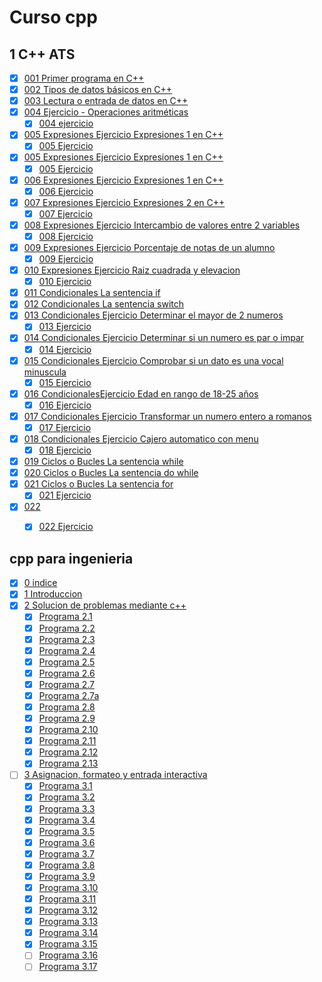 # Curso cpp
## 1 C++ ATS
* [x] [001 Primer programa en C++](ats/programas/001.cpp)
* [x] [002 Tipos de datos básicos en C++](ats/programas/002.cpp)
* [x] [003 Lectura o entrada de datos en C++](ats/programas/003.cpp)
* [x] [004 Ejercicio - Operaciones aritméticas](ats/programas/004.cpp)
    * [x] [004 ejercicio](ats/programas/004e.cpp)
* [x] [005 Expresiones  Ejercicio Expresiones 1 en C++](ats/programas/005.cpp)
    * [x] [005 Ejercicio](ats/programas/005e.cpp)
* [x] [005 Expresiones  Ejercicio Expresiones 1 en C++](ats/programas/005.cpp)
    * [x] [005 Ejercicio](ats/programas/005e.cpp)
* [x] [006 Expresiones  Ejercicio Expresiones 1 en C++](ats/programas/006.cpp)
    * [x] [006 Ejercicio](ats/programas/006e.cpp)
* [x] [007  Expresiones  Ejercicio Expresiones 2 en C++](ats/programas/007.cpp)
    * [x] [007 Ejercicio](ats/programas/007e.cpp)
* [x] [008 Expresiones  Ejercicio Intercambio de valores entre 2 variables](ats/programas/008.cpp)
    * [x] [008 Ejercicio](ats/programas/008e.cpp)
* [x] [009  Expresiones  Ejercicio Porcentaje de notas de un alumno](ats/programas/009.cpp)
    * [x] [009 Ejercicio](ats/programas/009e.cpp)
* [x] [010  Expresiones  Ejercicio Raiz cuadrada y elevacion](ats/programas/010.cpp)
    * [x] [010 Ejercicio](ats/programas/010e.cpp)
* [x] [011 Condicionales  La sentencia if](ats/programas/011.cpp)
* [x] [012 Condicionales  La sentencia switch](ats/programas/012.cpp)
* [x] [013 Condicionales Ejercicio Determinar el mayor de 2 numeros](ats/programas/013.cpp)
    * [x] [013 Ejercicio](ats/programas/013e.cpp)
* [x] [014 Condicionales Ejercicio Determinar si un numero es par o impar](ats/programas/014.cpp)
    * [x] [014 Ejercicio](ats/programas/014e.cpp)
* [x] [015 Condicionales  Ejercicio Comprobar si un dato es una vocal minuscula](ats/programas/015.cpp)
    * [x] [015 Ejercicio](ats/programas/015e.cpp)
* [x] [016 CondicionalesEjercicio Edad en rango de 18-25 años](ats/programas/016.cpp)
    * [x] [016 Ejercicio](ats/programas/016e.cpp)
* [x] [017 Condicionales Ejercicio Transformar un numero entero a romanos](ats/programas/017.cpp)
    * [x] [017 Ejercicio](ats/programas/017e.cpp)
* [x] [018 Condicionales Ejercicio Cajero automatico con menu](ats/programas/018.cpp)
    * [x] [018 Ejercicio](ats/programas/018e.cpp)
* [x] [019 Ciclos o Bucles La sentencia while](ats/programas/019.cpp)
* [x] [020 Ciclos o Bucles La sentencia do while](ats/programas/020.cpp)
* [x] [021 Ciclos o Bucles La sentencia for](ats/programas/021.cpp)
    * [x] [021 Ejercicio](ats/programas/021e.cpp)
* [x] [022 ](ats/programas/022.cpp)
    * [x] [022 Ejercicio](ats/programas/022e.cpp)



## cpp para ingenieria
* [x] [0 indice](cpp_para_ingeniera/0/0.pdf)
* [x] [1 Introduccion](cpp_para_ingeniera/1/1.pdf)
* [x] [2 Solucion de problemas mediante c++](cpp_para_ingeniera/2/2.pdf)
    * [x] [Programa 2.1](cpp_para_ingeniera/2/p1.cpp)
    * [x] [Programa 2.2](cpp_para_ingeniera/2/p2.cpp)
    * [x] [Programa 2.3](cpp_para_ingeniera/2/p3.cpp)
    * [x] [Programa 2.4](cpp_para_ingeniera/2/p4.cpp)
    * [x] [Programa 2.5](cpp_para_ingeniera/2/p5.cpp)
    * [x] [Programa 2.6](cpp_para_ingeniera/2/p6.cpp)
    * [x] [Programa 2.7](cpp_para_ingeniera/2/p7.cpp)
    * [x] [Programa 2.7a](cpp_para_ingeniera/2/p7a.cpp)
    * [x] [Programa 2.8](cpp_para_ingeniera/2/p8.cpp)
    * [x] [Programa 2.9](cpp_para_ingeniera/2/p9.cpp)
    * [x] [Programa 2.10](cpp_para_ingeniera/2/p10.cpp)
    * [x] [Programa 2.11](cpp_para_ingeniera/2/p11.cpp)
    * [x] [Programa 2.12](cpp_para_ingeniera/2/p12.cpp)
    * [x] [Programa 2.13](cpp_para_ingeniera/2/p13.cpp)
* [ ] [3 Asignacion, formateo y entrada interactiva](cpp_para_ingeniera/3/3.pdf)
    * [x] [Programa 3.1](cpp_para_ingeniera/3/p1.cpp)
    * [x] [Programa 3.2](cpp_para_ingeniera/3/p2.cpp)
    * [x] [Programa 3.3](cpp_para_ingeniera/3/p3.cpp)
    * [x] [Programa 3.4](cpp_para_ingeniera/3/p4.cpp)
    * [x] [Programa 3.5](cpp_para_ingeniera/3/p5.cpp)
    * [x] [Programa 3.6](cpp_para_ingeniera/3/p6.cpp)
    * [x] [Programa 3.7](cpp_para_ingeniera/3/p7.cpp)
    * [x] [Programa 3.8](cpp_para_ingeniera/3/p8.cpp)
    * [x] [Programa 3.9](cpp_para_ingeniera/3/p9.cpp)
    * [x] [Programa 3.10](cpp_para_ingeniera/3/p10.cpp)
    * [x] [Programa 3.11](cpp_para_ingeniera/3/p11.cpp)
    * [x] [Programa 3.12](cpp_para_ingeniera/3/p12.cpp)
    * [x] [Programa 3.13](cpp_para_ingeniera/3/p13.cpp)
    * [x] [Programa 3.14](cpp_para_ingeniera/3/p14.cpp)
    * [x] [Programa 3.15](cpp_para_ingeniera/3/p15.cpp)
    * [ ] [Programa 3.16](cpp_para_ingeniera/3/p16.cpp)
    * [ ] [Programa 3.17](cpp_para_ingeniera/3/p17.cpp)